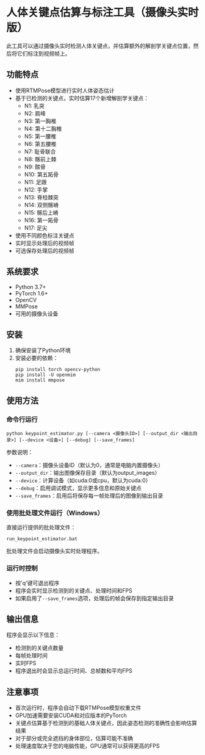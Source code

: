 # 人体关键点估算与标注工具（摄像头实时版）

此工具可以通过摄像头实时检测人体关键点，并估算额外的解剖学关键点位置，然后将它们标注到视频帧上。

## 功能特点

- 使用RTMPose模型进行实时人体姿态估计
- 基于已检测的关键点，实时估算17个新增解剖学关键点：
  - N1: 乳突
  - N2: 肩峰
  - N3: 第一胸椎
  - N4: 第十二胸椎
  - N5: 第一腰椎
  - N6: 第五腰椎
  - N7: 耻骨联合
  - N8: 髂前上棘
  - N9: 髌骨
  - N10: 第五跖骨
  - N11: 足跟
  - N12: 手掌
  - N13: 脊柱棘突
  - N14: 双侧髂嵴
  - N15: 髂后上嵴
  - N16: 第一跖骨
  - N17: 足尖
- 使用不同颜色标注关键点
- 实时显示处理后的视频帧
- 可选保存处理后的视频帧

## 系统要求

- Python 3.7+
- PyTorch 1.6+
- OpenCV
- MMPose
- 可用的摄像头设备

## 安装

1. 确保安装了Python环境
2. 安装必要的依赖：
   ```
   pip install torch opencv-python
   pip install -U openmim
   mim install mmpose
   ```

## 使用方法

### 命令行运行

```
python keypoint_estimator.py [--camera <摄像头ID>] [--output_dir <输出目录>] [--device <设备>] [--debug] [--save_frames]
```

参数说明：
- `--camera`：摄像头设备ID（默认为0，通常是电脑内置摄像头）
- `--output_dir`：输出图像保存目录（默认为output_images）
- `--device`：计算设备（如cuda:0或cpu，默认为cuda:0）
- `--debug`：启用调试模式，显示更多信息和原始关键点
- `--save_frames`：启用后将保存每一帧处理后的图像到输出目录

### 使用批处理文件运行（Windows）

直接运行提供的批处理文件：
```
run_keypoint_estimator.bat
```

批处理文件会启动摄像头实时处理程序。

### 运行时控制

- 按'q'键可退出程序
- 程序会实时显示检测到的关键点、处理时间和FPS
- 如果启用了`--save_frames`选项，处理后的帧会保存到指定输出目录

## 输出信息

程序会显示以下信息：
- 检测到的关键点数量
- 每帧处理时间
- 实时FPS
- 程序退出时会显示总运行时间、总帧数和平均FPS

## 注意事项

- 首次运行时，程序会自动下载RTMPose模型权重文件
- GPU加速需要安装CUDA和对应版本的PyTorch
- 关键点估算基于检测到的基础人体关键点，因此姿态检测的准确性会影响估算结果
- 对于部分或完全遮挡的身体部位，估算可能不准确
- 处理速度取决于您的电脑性能，GPU通常可以获得更高的FPS 
